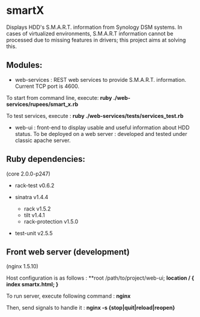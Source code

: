 smartX
======

Displays HDD's S.M.A.R.T. information from Synology DSM systems.
In cases of virtualized environments, S.M.A.R.T information cannot be processed due to missing features in drivers; this project aims at solving this.

Modules:
--------
- web-services : REST web services to provide S.M.A.R.T. information.
Current TCP port is 4600.

To start from command line, execute:
**ruby ./web-services/rupees/smart_x.rb**

To test services, execute :
**ruby ./web-services/tests/services_test.rb**

- web-ui : front-end to display usable and useful information about HDD status.
To be deployed on a web server : developed and tested under classic apache server.

Ruby dependencies:
------------------
(core 2.0.0-p247)

- rack-test v0.6.2

- sinatra v1.4.4
  - rack v1.5.2
  - tilt v1.4.1
  - rack-protection v1.5.0
- test-unit v2.5.5

Front web server (development)
------------------------------
(nginx 1.5.10)

Host configuration is as follows :
**root   /path/to/project/web-ui;
**location / {
    index  smartx.html;
}**

To run server, execute following command :
**nginx**

Then, send signals to handle it :
**nginx -s {stop|quit|reload|reopen}**


